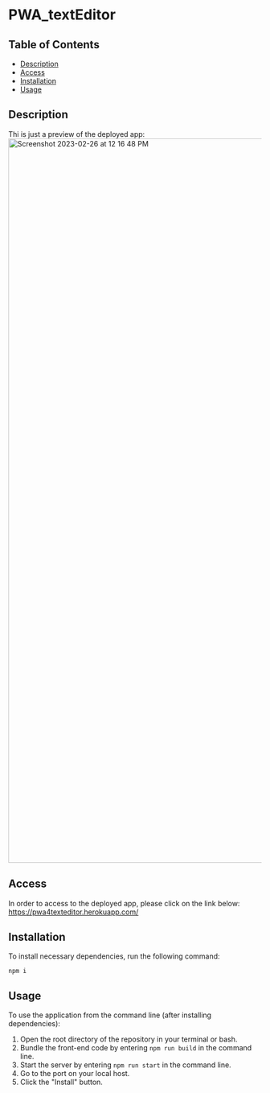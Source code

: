 # PWA_textEditor

## Table of Contents

* [Description](#description)
* [Access](#access)
* [Installation](#installation)
* [Usage](#usage)


## Description

Thi is just a preview of the deployed app:
<img width="1440" alt="Screenshot 2023-02-26 at 12 16 48 PM" src="https://user-images.githubusercontent.com/111701536/221426855-427aec44-c58d-4918-8737-cd61468dc199.png">

## Access

In order to access to the deployed app, please click on the link below:
https://pwa4texteditor.herokuapp.com/

## Installation

To install necessary dependencies, run the following command:

```
npm i
```

## Usage

To use the application from the command line (after installing dependencies):
1. Open the root directory of the repository in your terminal or bash.
2. Bundle the front-end code by entering ```npm run build``` in the command line.
3. Start the server by entering ```npm run start``` in the command line.
4. Go to the port on your local host.
5. Click the "Install" button.
